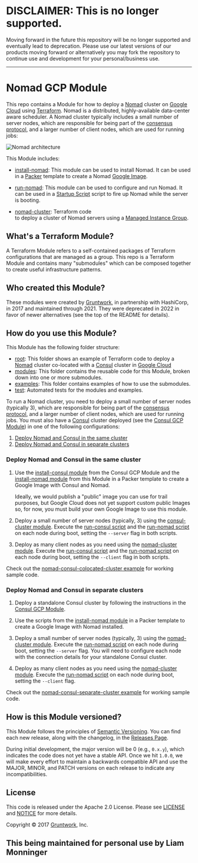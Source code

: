 # DISCLAIMER: This is no longer supported.
Moving forward in the future this repository will be no longer supported and eventually lead to
deprecation. Please use our latest versions of our products moving forward or alternatively you
may fork the repository to continue use and development for your personal/business use.

---
# Nomad GCP Module

This repo contains a Module for how to deploy a [Nomad](https://www.nomadproject.io/) cluster on [Google Cloud](
https://cloud.google.com/) using [Terraform](https://www.terraform.io/). Nomad is a distributed, highly-available 
data-center aware scheduler. A Nomad cluster typically includes a small number of server nodes, which are responsible 
for being part of the [consensus protocol](https://www.nomadproject.io/docs/internals/consensus.html), and a larger 
number of client nodes, which are used for running jobs:

![Nomad architecture](https://github.com/hashicorp/terraform-google-nomad/blob/master/_docs/architecture.png?raw=true)

This Module includes:

* [install-nomad](https://github.com/hashicorp/terraform-google-nomad/tree/master/modules/install-nomad): This module can
  be used to install Nomad. It can be used in a [Packer](https://www.packer.io/) template to create a Nomad 
  [Google Image](https://cloud.google.com/compute/docs/images).

* [run-nomad](https://github.com/hashicorp/terraform-google-nomad/tree/master/modules/run-nomad): This module can be
  used to configure and run Nomad. It can be used in a [Startup Script](https://cloud.google.com/compute/docs/startupscript) 
  script to fire up Nomad while the server is booting.

* [nomad-cluster](https://github.com/hashicorp/terraform-google-nomad/tree/master/modules/nomad-cluster): Terraform code\
  to deploy a cluster of Nomad servers using a [Managed Instance Group](https://cloud.google.com/compute/docs/instance-groups/).
    
  



## What's a Terraform Module?

A Terraform Module refers to a self-contained packages of Terraform configurations that are managed as a group. This repo
is a Terraform Module and contains many "submodules" which can be composed together to create useful infrastructure patterns.
 
 
 
## Who created this Module?

These modules were created by [Gruntwork](http://www.gruntwork.io/?ref=gcp_nomad_repo), in partnership with HashiCorp, in 2017 and maintained through 2021. They were deprecated in 2022 in favor of newer alternatives (see the top of the README for details).


## How do you use this Module?

This Module has the following folder structure:

* [root](https://github.com/hashicorp/terraform-google-nomad/tree/master): This folder shows an example of Terraform code
  to deploy a [Nomad](https://www.nomadproject.io/) cluster co-located with a [Consul](https://www.consul.io/) cluster
  in [Google Cloud](https://cloud.google.com/)
* [modules](https://github.com/hashicorp/terraform-google-nomad/tree/master/modules): This folder contains the reusable
  code for this Module, broken down into one or more submodules.
* [examples](https://github.com/hashicorp/terraform-google-nomad/tree/master/examples): This folder contains examples of
  how to use the submodules.
* [test](https://github.com/hashicorp/terraform-aws-nomad/tree/master/test): Automated tests for the modules and examples.

To run a Nomad cluster, you need to deploy a small number of server nodes (typically 3), which are responsible 
for being part of the [consensus protocol](https://www.nomadproject.io/docs/internals/consensus.html), and a larger 
number of client nodes, which are used for running jobs. You must also have a [Consul](https://www.consul.io/) cluster 
deployed (see the [Consul GCP Module](https://github.com/hashicorp/terraform-google-consul)) in one of the following 
configurations:

1. [Deploy Nomad and Consul in the same cluster](#deploy-nomad-and-consul-in-the-same-cluster)
1. [Deploy Nomad and Consul in separate clusters](#deploy-nomad-and-consul-in-separate-clusters)


### Deploy Nomad and Consul in the same cluster

1. Use the [install-consul module](https://github.com/hashicorp/terraform-google-consul/tree/master/modules/install-consul)
   from the Consul GCP Module and the [install-nomad module](
   https://github.com/hashicorp/terraform-google-nomad/tree/master/modules/install-nomad) from this Module in a Packer
   template to create a Google Image with Consul and Nomad. 
   
   Ideally, we would publish a "public" image you can use for trail purposes, but Google Cloud does not yet support
   custom public Images so, for now, you must build your own Google Image to use this module.
   
1. Deploy a small number of server nodes (typically, 3) using the [consul-cluster 
   module](https://github.com/hashicorp/terraform-google-consul/tree/master/modules/consul-cluster). Execute the 
   [run-consul script](https://github.com/hashicorp/terraform-google-consul/tree/master/modules/run-consul) and the
   [run-nomad script](https://github.com/hashicorp/terraform-google-nomad/tree/master/modules/run-nomad) on each node
   during boot, setting the `--server` flag in both scripts.
   
1. Deploy as many client nodes as you need using the [nomad-cluster module](
   https://github.com/hashicorp/terraform-google-nomad/tree/master/modules/nomad-cluster). Execute the [run-consul script](
   https://github.com/hashicorp/terraform-googe-consul/tree/master/modules/run-consul) and the [run-nomad script](
   https://github.com/hashicorp/terraform-aws-nomad/tree/master/modules/run-nomad) on each node during boot, setting the
   `--client` flag in both scripts.

Check out the [nomad-consul-colocated-cluster example](https://github.com/hashicorp/terraform-google-nomad/tree/master/examples/root-example)
for working sample code.


### Deploy Nomad and Consul in separate clusters

1. Deploy a standalone Consul cluster by following the instructions in the [Consul GCP Module](
   https://github.com/hashicorp/terraform-google-consul).
   
1. Use the scripts from the [install-nomad module](https://github.com/hashicorp/terraform-google-nomad/tree/master/modules/install-nomad)
   in a Packer template to create a Google Image with Nomad installed.
   
1. Deploy a small number of server nodes (typically, 3) using the [nomad-cluster module](
   https://github.com/hashicorp/terraform-google-nomad/tree/master/modules/nomad). Execute the [run-nomad script](
   https://github.com/hashicorp/terraform-google-nomad/tree/master/modules/run-nomad) on each node during boot, setting
   the `--server` flag. You will need to configure each node with the connection details for your standalone Consul cluster.  
    
1. Deploy as many client nodes as you need using the [nomad-cluster module](
   https://github.com/hashicorp/terraform-google-nomad/tree/master/modules/nomad). Execute the [run-nomad script](
   https://github.com/hashicorp/terraform-google-nomad/tree/master/modules/run-nomad) on each node during boot, setting
   the `--client` flag.

Check out the [nomad-consul-separate-cluster example](
https://github.com/hashicorp/terraform-google-nomad/tree/master/examples/nomad-consul-separate-cluster) for working sample code.

 



## How is this Module versioned?

This Module follows the principles of [Semantic Versioning](http://semver.org/). You can find each new release, 
along with the changelog, in the [Releases Page](https://github.com/hashicorp/terraform-google-nomad/releases). 

During initial development, the major version will be 0 (e.g., `0.x.y`), which indicates the code does not yet have a 
stable API. Once we hit `1.0.0`, we will make every effort to maintain a backwards compatible API and use the MAJOR, 
MINOR, and PATCH versions on each release to indicate any incompatibilities. 



## License

This code is released under the Apache 2.0 License. Please see [LICENSE](https://github.com/hashicorp/terraform-google-nomad/tree/master/LICENSE) and [NOTICE](https://github.com/hashicorp/terraform-aws-nomad/tree/master/NOTICE) for more details.

Copyright &copy; 2017 [Gruntwork](https://gruntwork.io/?ref=gcp_nomad_repo), Inc.

## This being maintained for personal use by Liam Monninger
